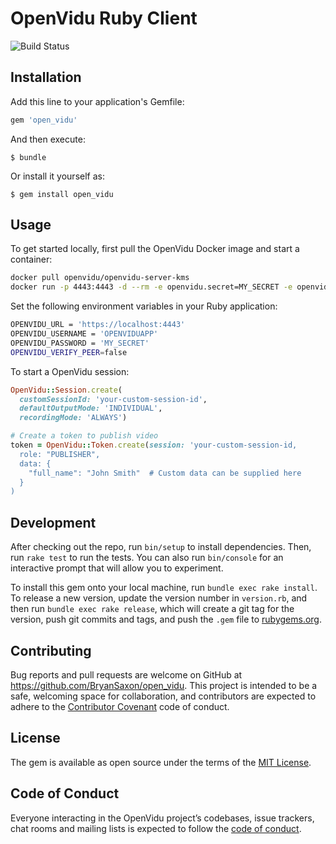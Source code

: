 # OpenVidu Ruby Client

![Build Status](https://travis-ci.org/BryanSaxon/openvidu-ruby-client.svg?branch=master)

## Installation

Add this line to your application's Gemfile:

```ruby
gem 'open_vidu'
```

And then execute:

    $ bundle

Or install it yourself as:

    $ gem install open_vidu

## Usage

To get started locally, first pull the OpenVidu Docker image and start a container:

```bash
docker pull openvidu/openvidu-server-kms
docker run -p 4443:4443 -d --rm -e openvidu.secret=MY_SECRET -e openvidu.recording.path=/recordings -e openvidu.recording=true -v /var/run/docker.sock:/var/run/docker.sock openvidu/openvidu-server-kms
```

Set the following environment variables in your Ruby application:

```bash
OPENVIDU_URL = 'https://localhost:4443'
OPENVIDU_USERNAME = 'OPENVIDUAPP'
OPENVIDU_PASSWORD = 'MY_SECRET'
OPENVIDU_VERIFY_PEER=false
```

To start a OpenVidu session:

```ruby
OpenVidu::Session.create(
  customSessionId: 'your-custom-session-id',
  defaultOutputMode: 'INDIVIDUAL',
  recordingMode: 'ALWAYS')

# Create a token to publish video
token = OpenVidu::Token.create(session: 'your-custom-session-id,
  role: "PUBLISHER",
  data: {
    "full_name": "John Smith"  # Custom data can be supplied here
  }
)

```

## Development

After checking out the repo, run `bin/setup` to install dependencies. Then, run `rake test` to run the tests. You can also run `bin/console` for an interactive prompt that will allow you to experiment.

To install this gem onto your local machine, run `bundle exec rake install`. To release a new version, update the version number in `version.rb`, and then run `bundle exec rake release`, which will create a git tag for the version, push git commits and tags, and push the `.gem` file to [rubygems.org](https://rubygems.org).

## Contributing

Bug reports and pull requests are welcome on GitHub at https://github.com/BryanSaxon/open_vidu. This project is intended to be a safe, welcoming space for collaboration, and contributors are expected to adhere to the [Contributor Covenant](http://contributor-covenant.org) code of conduct.

## License

The gem is available as open source under the terms of the [MIT License](https://opensource.org/licenses/MIT).

## Code of Conduct

Everyone interacting in the OpenVidu project’s codebases, issue trackers, chat rooms and mailing lists is expected to follow the [code of conduct](https://github.com/[USERNAME]/open_vidu/blob/master/CODE_OF_CONDUCT.md).
